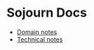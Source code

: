# Sojourn Docs

* [Domain notes][domain-notes]
* [Technical notes][technical-notes]

[domain-notes]: domain/README.md
[technical-notes]: technical/README.md
